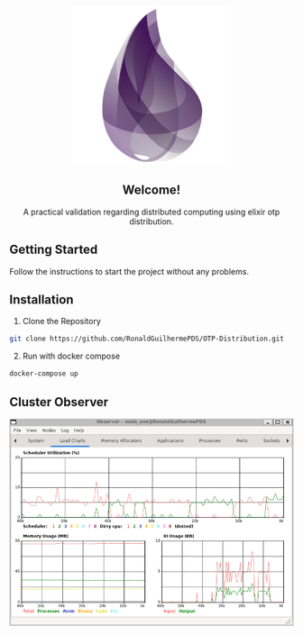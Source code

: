 <p align="center">
  <a href="https://github.com/RonaldGuilhermePDS/OTP-Distribution">
    <img src="./docs/elixir-logo.png" alt="elixir-logo">
  </a>
</p>

<h2 align="center">Welcome!</h2>

<p align="center">
A practical validation regarding distributed computing using elixir otp distribution.
</p>

## Getting Started

Follow the instructions to start the project without any problems.

## Installation

1. Clone the Repository
```sh
git clone https://github.com/RonaldGuilhermePDS/OTP-Distribution.git
```
2. Run with docker compose
```sh
docker-compose up
```

## Cluster Observer
<p align="center">
  <a href="https://github.com/RonaldGuilhermePDS/OTP-Distribution">
    <img src="./docs/cluster-observer.png" alt="elixir-logo">
  </a>
</p>
